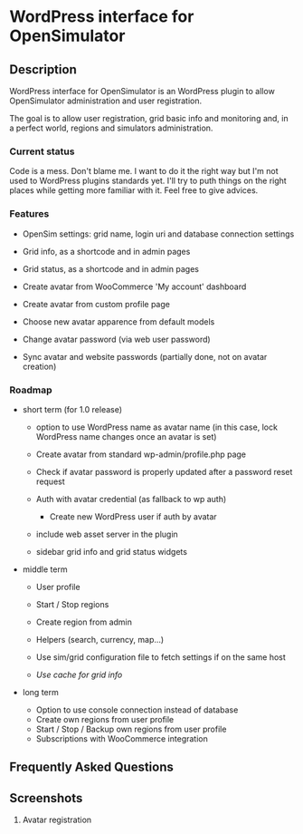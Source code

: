 # WordPress interface for OpenSimulator

## Description

WordPress interface for OpenSimulator is an WordPress plugin to allow
OpenSimulator administration and user registration.

The goal is to allow user registration, grid basic info and monitoring and, in
a perfect world, regions and simulators administration.

### Current status

Code is a mess. Don't blame me. I want to do it the right way but I'm not used to
WordPress plugins standards yet. I'll try to puth things on the right places
while getting more familiar with it. Feel free to give advices.

### Features

* OpenSim settings: grid name, login uri and database connection settings
* Grid info, as a shortcode and in admin pages
* Grid status, as a shortcode and in admin pages

* Create avatar from WooCommerce 'My account' dashboard
* Create avatar from custom profile page
* Choose new avatar apparence from default models
* Change avatar password (via web user password)
* Sync avatar and website passwords (partially done, not on avatar creation)

### Roadmap

* short term (for 1.0 release)
  * option to use WordPress name as avatar name (in this case, lock WordPress
    name changes once an avatar is set)
  * Create avatar from standard wp-admin/profile.php page

  * Check if avatar password is properly updated after a password reset request
  * Auth with avatar credential (as fallback to wp auth)
    * Create new WordPress user if auth by avatar

  * include web asset server in the plugin
  * sidebar grid info and grid status widgets

* middle term
  * User profile

  * Start / Stop regions
  * Create region from admin

  * Helpers (search, currency, map...)
  * Use sim/grid configuration file to fetch settings if on the same host
  * *Use cache for grid info*

* long term
  * Option to use console connection instead of database
  * Create own regions from user profile
  * Start / Stop / Backup own regions from user profile
  * Subscriptions with WooCommerce integration

## Frequently Asked Questions

## Screenshots

1. Avatar registration
